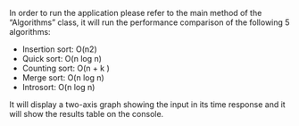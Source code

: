 In order to run the application please refer to the main method of the “Algorithms” class, it will run the performance comparison of the following 5 algorithms:
- Insertion sort: O(n2)
- Quick sort: O(n log n)
- Counting sort:  O(n + k )
- Merge sort: O(n log n)
- Introsort: O(n log n)

It will display a two-axis graph showing the input in its time response and it will show the results table on the console.
